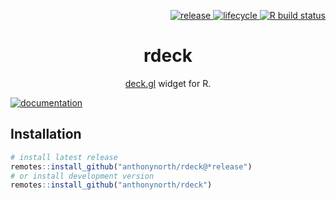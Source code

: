 <p align="right">
  <a href="https://github.com/anthonynorth/rdeck/releases/latest">
    <img src="https://img.shields.io/github/v/release/anthonynorth/rdeck?sort=semver" alt="release">
  </a>
  <a href="https://www.tidyverse.org/lifecycle/#experimental">
    <img src="https://img.shields.io/badge/lifecycle-experimental-orange" alt="lifecycle" />
  </a>
  <a href="https://github.com/anthonynorth/rdeck/actions">
    <img src="https://github.com/anthonynorth/rdeck/workflows/R-CMD-check/badge.svg" alt="R build status">
  </a>
</p>

<h1 align="center">rdeck</h1>
<p align="center">
  <a href="https://github.com/uber/deck.gl">deck.gl</a> widget for R.
</p>

[![documentation](https://user-images.githubusercontent.com/391385/102683609-fceff080-421d-11eb-9b97-2889c683f03f.png)](https://anthonynorth.github.io/rdeck)

## Installation

```r
# install latest release
remotes::install_github("anthonynorth/rdeck@*release")
# or install development version
remotes::install_github("anthonynorth/rdeck")
```
